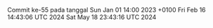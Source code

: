 Commit ke-55 pada tanggal Sun Jan 01 14:00 2023 +0100
Fri Feb 16 14:43:06 UTC 2024
Sat May 18 23:43:16 UTC 2024
